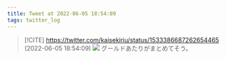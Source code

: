 ```yaml
---
title: Tweet at 2022-06-05 18:54:09
tags: twitter_log
---
```


> [!CITE] https://twitter.com/kaisekiriu/status/1533386687262654465 (2022-06-05 18:54:09)
> ![](https://twitter.com/kaisekiriu/status/1533386687262654465)
> グールドあたりがまとめてそう。

